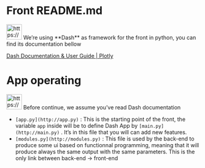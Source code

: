 # Front README.md

<aside>
<img src="https://www.notion.so/icons/info-alternate_blue.svg" alt="https://www.notion.so/icons/info-alternate_blue.svg" width="40px" /> We’re using **Dash** as framework for the front in python, you can find its documentation bellow

</aside>

[Dash Documentation & User Guide | Plotly](https://dash.plotly.com/)

# App operating

<aside>
<img src="https://www.notion.so/icons/exclamation-mark_red.svg" alt="https://www.notion.so/icons/exclamation-mark_red.svg" width="40px" /> Before continue, we assume you’ve read Dash documentation

</aside>

- `[app.py](http://app.py)` : This is the starting point of the front, the variable `app` inside will be to define Dash App by `[main.py](http://main.py)` . It’s in this file that you will can add new features.
- `[modules.py](http://modules.py)` : This file is used by the back-end to produce some ui based on functionnal programming, meaning that it will produce always the same output with the same parameters. This is the only link between back-end → front-end
